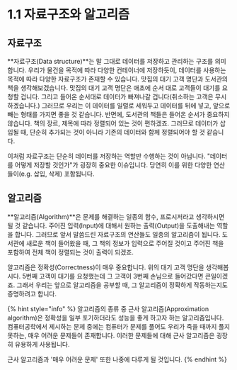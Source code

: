 # 1.1 자료구조와 알고리즘

## 자료구조

&#x20; **자료구조(Data structure)**는 말 그대로 데이터를 저장하고 관리하는 구조를 의미합니다. 우리가 물건을 목적에 따라 다양한 컨테이너에 저장하듯이, 데이터를 사용하는 목적에 따라 다양한 자료구조가 존재할 수 있습니다. 맛집의 대기 고객 명단과 도서관의 책을 생각해보겠습니다. 맛집의 대기 고객 명단은 애초에 순서 대로 고객들이 대기를 요청할 겁니다. 그리고 들어온 순서대로 데이터가 빠져나갈 겁니다(취소하는 고객은 무시하겠습니다.) 그러므로 우리는 이 데이터를 일렬로 세워두고 데이터를 뒤에 넣고, 앞으로 빼는 형태를 가지면 좋을 것 같습니다. 반면에, 도서관의 책들은 들어온 순서가 중요하지 않습니다. 책의 장르, 제목에 따라 정렬되어 있는 것이 편하겠죠. 그러므로 데이터가 삽입될 때, 단순히 추가되는 것이 아니라 기존의 데이터와 함께 정렬되어야 할 것 같습니다.

&#x20; 이처럼 자료구조는 단순히 데이터를 저장하는 역할만 수행하는 것이 아닙니다. "데이터를 어떻게 저장할 것인가"가 굉장히 중요한 이슈입니다. 당연히 이를 위한 다양한 연산들이(e.g. 삽입, 삭제) 포함됩니다.



## 알고리즘

&#x20; **알고리즘(Algorithm)**은 문제를 해결하는 일종의 함수, 프로시저라고 생각하시면 될 것 같습니다. 주어진 입력(Input)에 대해서 원하는 출력(Output)을 도출해내는 역할을 합니다. 그러므로 앞서 말씀드린 자료구조의 연산들도 일종의 알고리즘이 됩니다. 도서관에 새로운 책이 들어왔을 때, 그 책의 정보가 입력으로 주어질 것이고 주어진 책을 포함하여 전체 책이 정렬되는 것이 출력이 되겠죠.

&#x20; 알고리즘은 정확성(Correctness)이 매우 중요합니다. 위의 대기 고객 명단을 생각해봅시다. 5번째 고객이 대기를 요청했는데 그 고객이 3번째 손님으로 들어갔다면 큰일이겠죠. 그래서 우리는 앞으로 알고리즘을 공부할 때, 그 알고리즘이 정확하게 작동하는지도 증명하려고 합니다.



{% hint style="info" %}
알고리즘의 종류 중 근사 알고리즘(Approximation algorithm)은 정확성을 일부 포기하더라도 성능을 좋게 하고자 하는 알고리즘입니다. 컴퓨터공학에서 제시하는 문제 중에는 컴퓨터가 문제를 풀어도 우리가 죽을 때까지 풀지 못하는, 매우 어려운 문제들이 존재합니다. 이러한 문제들에 대해 근사 알고리즘은 굉장히 유용하게 사용됩니다.

근사 알고리즘과 '매우 어려운 문제' 또한 나중에 다루게 될 것입니다.
{% endhint %}
